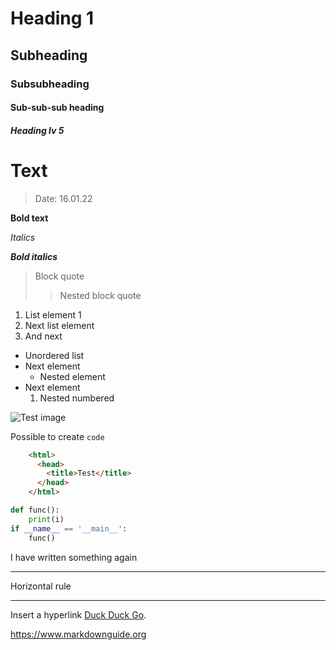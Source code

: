 # Heading 1
## Subheading
### Subsubheading
#### Sub-sub-sub heading
##### Heading lv 5

# Text

> Date: 16.01.22

**Bold text**

*Italics*

***Bold italics***

> Block quote
>
>> Nested block quote

1. List element 1
1. Next list element
1. And next

- Unordered list
- Next element
	- Nested element
- Next element
	1. Nested numbered

![Test image](test.png)

Possible to create `code`

```html
	<html>
	  <head>
	    <title>Test</title>
	  </head>
	</html>
```

```python
def func():
	print(i)
if __name__ == '__main__':
	func()
```

I have written something again

***

Horizontal rule

***

Insert a hyperlink [Duck Duck Go](https://duckduckgo.com).

<https://www.markdownguide.org>

